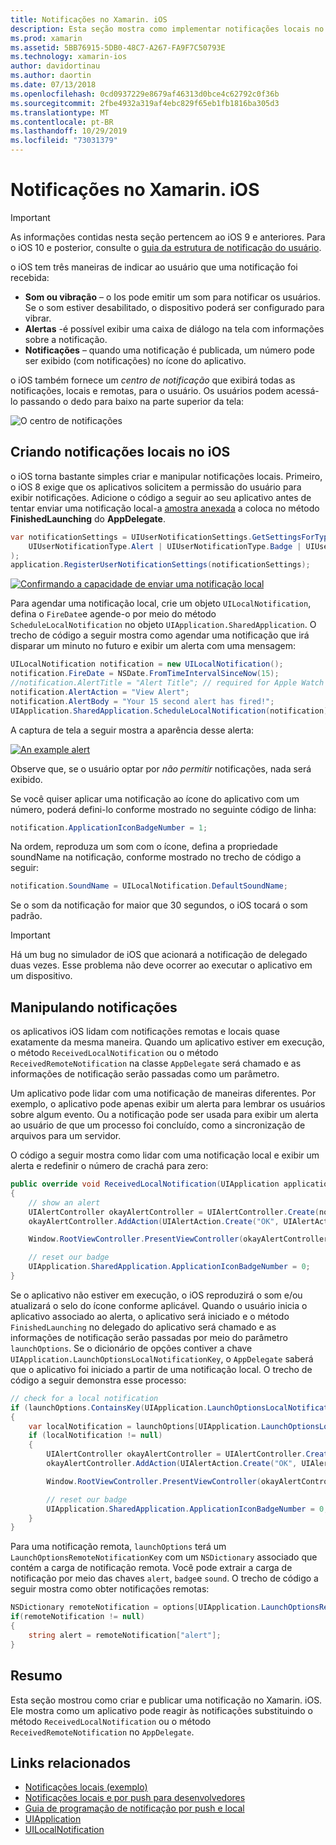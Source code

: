 ```yaml
---
title: Notificações no Xamarin. iOS
description: Esta seção mostra como implementar notificações locais no Xamarin. iOS. Ele explicará os vários elementos da interface do usuário de uma notificação do iOS e discutirá as APIs envolvidas na criação e exibição de uma notificação.
ms.prod: xamarin
ms.assetid: 5BB76915-5DB0-48C7-A267-FA9F7C50793E
ms.technology: xamarin-ios
author: davidortinau
ms.author: daortin
ms.date: 07/13/2018
ms.openlocfilehash: 0cd0937229e8679af46313d0bce4c62792c0f36b
ms.sourcegitcommit: 2fbe4932a319af4ebc829f65eb1fb1816ba305d3
ms.translationtype: MT
ms.contentlocale: pt-BR
ms.lasthandoff: 10/29/2019
ms.locfileid: "73031379"
---
```

# <a name="notifications-in-xamarinios"></a>Notificações no Xamarin. iOS

> [!IMPORTANT]
> As informações contidas nesta seção pertencem ao iOS 9 e anteriores. Para o iOS 10 e posterior, consulte o [guia da estrutura de notificação do usuário](~/ios/platform/user-notifications/index.md).

o iOS tem três maneiras de indicar ao usuário que uma notificação foi recebida:

- **Som ou vibração** – o Ios pode emitir um som para notificar os usuários. Se o som estiver desabilitado, o dispositivo poderá ser configurado para vibrar.
- **Alertas** -é possível exibir uma caixa de diálogo na tela com informações sobre a notificação.
- **Notificações** – quando uma notificação é publicada, um número pode ser exibido (com notificações) no ícone do aplicativo.

o iOS também fornece um *centro de notificação* que exibirá todas as notificações, locais e remotas, para o usuário. Os usuários podem acessá-lo passando o dedo para baixo na parte superior da tela:

![O centro de notificações](local-notifications-in-ios-images/image13.png "O centro de notificações")

## <a name="creating-local-notifications-in-ios"></a>Criando notificações locais no iOS

o iOS torna bastante simples criar e manipular notificações locais.
Primeiro, o iOS 8 exige que os aplicativos solicitem a permissão do usuário para exibir notificações. Adicione o código a seguir ao seu aplicativo antes de tentar enviar uma notificação local-a [amostra anexada](https://docs.microsoft.com/samples/xamarin/ios-samples/localnotifications) a coloca no método **FinishedLaunching** do **AppDelegate**.

```csharp
var notificationSettings = UIUserNotificationSettings.GetSettingsForTypes(
    UIUserNotificationType.Alert | UIUserNotificationType.Badge | UIUserNotificationType.Sound, null
);
application.RegisterUserNotificationSettings(notificationSettings);
```

[![Confirmando a capacidade de enviar uma notificação local](local-notifications-in-ios-images/image0-sml.png "Confirmando a capacidade de enviar uma notificação local")](local-notifications-in-ios-images/image0.png#lightbox)

Para agendar uma notificação local, crie um objeto `UILocalNotification`, defina o `FireDate`e agende-o por meio do método `ScheduleLocalNotification` no objeto `UIApplication.SharedApplication`. O trecho de código a seguir mostra como agendar uma notificação que irá disparar um minuto no futuro e exibir um alerta com uma mensagem:

```csharp
UILocalNotification notification = new UILocalNotification();
notification.FireDate = NSDate.FromTimeIntervalSinceNow(15);
//notification.AlertTitle = "Alert Title"; // required for Apple Watch notifications
notification.AlertAction = "View Alert";
notification.AlertBody = "Your 15 second alert has fired!";
UIApplication.SharedApplication.ScheduleLocalNotification(notification);
```

A captura de tela a seguir mostra a aparência desse alerta:

[![](local-notifications-in-ios-images/image2-sml.png "An example alert")](local-notifications-in-ios-images/image2.png#lightbox)

Observe que, se o usuário optar por *não permitir* notificações, nada será exibido.

Se você quiser aplicar uma notificação ao ícone do aplicativo com um número, poderá defini-lo conforme mostrado no seguinte código de linha:

```csharp
notification.ApplicationIconBadgeNumber = 1;
```

Na ordem, reproduza um som com o ícone, defina a propriedade soundName na notificação, conforme mostrado no trecho de código a seguir:

```csharp
notification.SoundName = UILocalNotification.DefaultSoundName;
```

Se o som da notificação for maior que 30 segundos, o iOS tocará o som padrão.

> [!IMPORTANT]
> Há um bug no simulador de iOS que acionará a notificação de delegado duas vezes. Esse problema não deve ocorrer ao executar o aplicativo em um dispositivo.

## <a name="handling-notifications"></a>Manipulando notificações

os aplicativos iOS lidam com notificações remotas e locais quase exatamente da mesma maneira. Quando um aplicativo estiver em execução, o método `ReceivedLocalNotification` ou o método `ReceivedRemoteNotification` na classe `AppDelegate` será chamado e as informações de notificação serão passadas como um parâmetro.

Um aplicativo pode lidar com uma notificação de maneiras diferentes. Por exemplo, o aplicativo pode apenas exibir um alerta para lembrar os usuários sobre algum evento. Ou a notificação pode ser usada para exibir um alerta ao usuário de que um processo foi concluído, como a sincronização de arquivos para um servidor.

O código a seguir mostra como lidar com uma notificação local e exibir um alerta e redefinir o número de crachá para zero:

```csharp
public override void ReceivedLocalNotification(UIApplication application, UILocalNotification notification)
{
    // show an alert
    UIAlertController okayAlertController = UIAlertController.Create(notification.AlertAction, notification.AlertBody, UIAlertControllerStyle.Alert);
    okayAlertController.AddAction(UIAlertAction.Create("OK", UIAlertActionStyle.Default, null));

    Window.RootViewController.PresentViewController(okayAlertController, true, null);

    // reset our badge
    UIApplication.SharedApplication.ApplicationIconBadgeNumber = 0;
}
```

Se o aplicativo não estiver em execução, o iOS reproduzirá o som e/ou atualizará o selo do ícone conforme aplicável. Quando o usuário inicia o aplicativo associado ao alerta, o aplicativo será iniciado e o método `FinishedLaunching` no delegado do aplicativo será chamado e as informações de notificação serão passadas por meio do parâmetro `launchOptions`. Se o dicionário de opções contiver a chave `UIApplication.LaunchOptionsLocalNotificationKey`, o `AppDelegate` saberá que o aplicativo foi iniciado a partir de uma notificação local. O trecho de código a seguir demonstra esse processo:

```csharp
// check for a local notification
if (launchOptions.ContainsKey(UIApplication.LaunchOptionsLocalNotificationKey))
{
    var localNotification = launchOptions[UIApplication.LaunchOptionsLocalNotificationKey] as UILocalNotification;
    if (localNotification != null)
    {
        UIAlertController okayAlertController = UIAlertController.Create(localNotification.AlertAction, localNotification.AlertBody, UIAlertControllerStyle.Alert);
        okayAlertController.AddAction(UIAlertAction.Create("OK", UIAlertActionStyle.Default, null));

        Window.RootViewController.PresentViewController(okayAlertController, true, null);

        // reset our badge
        UIApplication.SharedApplication.ApplicationIconBadgeNumber = 0;
    }
}
```

Para uma notificação remota, `launchOptions` terá um `LaunchOptionsRemoteNotificationKey` com um `NSDictionary` associado que contém a carga de notificação remota. Você pode extrair a carga de notificação por meio das chaves `alert`, `badge`e `sound`. O trecho de código a seguir mostra como obter notificações remotas:

```csharp
NSDictionary remoteNotification = options[UIApplication.LaunchOptionsRemoteNotificationKey];
if(remoteNotification != null)
{
    string alert = remoteNotification["alert"];
}
```

## <a name="summary"></a>Resumo

Esta seção mostrou como criar e publicar uma notificação no Xamarin. iOS. Ele mostra como um aplicativo pode reagir às notificações substituindo o método `ReceivedLocalNotification` ou o método `ReceivedRemoteNotification` no `AppDelegate`.

## <a name="related-links"></a>Links relacionados

- [Notificações locais (exemplo)](https://docs.microsoft.com/samples/xamarin/ios-samples/localnotifications)
- [Notificações locais e por push para desenvolvedores](https://developer.apple.com/notifications/)
- [Guia de programação de notificação por push e local](https://developer.apple.com/library/prerelease/content/documentation/NetworkingInternet/Conceptual/RemoteNotificationsPG/)
- [UIApplication](https://docs.microsoft.com/dotnet/api/uikit.uiapplication)
- [UILocalNotification](https://docs.microsoft.com/dotnet/api/uikit.UILocalNotification)
